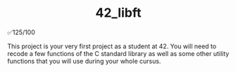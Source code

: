 <h1 align="center">
 42_libft
</h1>

✅125/100

This project is your very first project as a student at 42. You will need to recode a few functions of the C standard library as well as some other utility functions that you will use during your whole cursus.
